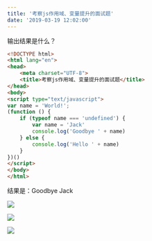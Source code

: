 ```yaml
---
title: '考察js作用域、变量提升的面试题'
date: '2019-03-19 12:02:00'
---   
```

输出结果是什么？

```html
<!DOCTYPE html>    
<html lang="en">    
<head>    
    <meta charset="UTF-8">    
    <title>考察js作用域、变量提升的面试题</title>  
</head>    
<body>  
<script type="text/javascript">
var name = 'World!';
(function () {
    if (typeof name === 'undefined') {
        var name = 'Jack'
        console.log('Goodbye ' + name)
    } else {
        console.log('Hello ' + name)
    }
})()
</script>      
</body>    
</html>
```

结果是：Goodbye Jack

![](https://img-blog.csdnimg.cn/20190319120057257.png?x-oss-processimage/watermark,type_ZmFuZ3poZW5naGVpdGk,shadow_10,text_aHR0cHM6Ly9ibG9nLmNzZG4ubmV0L3h1dG9uZ2Jhbw,size_16,color_FFFFFF,t_70)

![](https://img-blog.csdnimg.cn/20190319120039909.png?x-oss-processimage/watermark,type_ZmFuZ3poZW5naGVpdGk,shadow_10,text_aHR0cHM6Ly9ibG9nLmNzZG4ubmV0L3h1dG9uZ2Jhbw,size_16,color_FFFFFF,t_70)

![](https://img-blog.csdnimg.cn/20190319120111958.png?x-oss-processimage/watermark,type_ZmFuZ3poZW5naGVpdGk,shadow_10,text_aHR0cHM6Ly9ibG9nLmNzZG4ubmV0L3h1dG9uZ2Jhbw,size_16,color_FFFFFF,t_70)